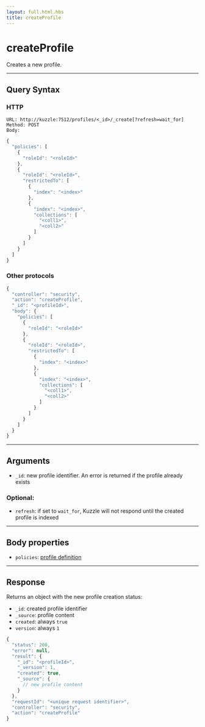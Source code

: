 ```yaml
---
layout: full.html.hbs
title: createProfile
---
```


# createProfile

<SinceBadge version="1.0.0" />

Creates a new profile.

---

## Query Syntax

### HTTP

```http
URL: http://kuzzle:7512/profiles/<_id>/_create[?refresh=wait_for]
Method: POST
Body:
```

```js
{
  "policies": [
    {
      "roleId": "<roleId>"
    },
    {
      "roleId": "<roleId>",
      "restrictedTo": [
        {
          "index": "<index>"
        },
        {
          "index": "<index>",
          "collections": [
            "<coll1>",
            "<coll2>"
          ]
        }
      ]
    }
  ]
}
```

### Other protocols

```js
{
  "controller": "security",
  "action": "createProfile",
  "_id": "<profileId>",
  "body": {
    "policies": [
      {
        "roleId": "<roleId>"
      },
      {
        "roleId": "<roleId>",
        "restrictedTo": [
          {
            "index": "<index>"
          },
          {
            "index": "<index>",
            "collections": [
              "<coll1>",
              "<coll2>"
            ]
          }
        ]
      }
    ]
  }
}
```

---

## Arguments

- `_id`: new profile identifier. An error is returned if the profile already exists

### Optional:

- `refresh`: if set to `wait_for`, Kuzzle will not respond until the created profile is indexed

---

## Body properties

- `policies`: [profile definition](/core/1/guide/essentials/security/#defining-profiles)

---

## Response

Returns an object with the new profile creation status:

- `_id`: created profile identifier
- `_source`: profile content
- `created`: always `true`
- `version`: always `1`

```javascript
{
  "status": 200,
  "error": null,
  "result": {
    "_id": "<profileId>",
    "_version": 1,
    "created": true,
    "_source": {
      // new profile content
    }
  },
  "requestId": "<unique request identifier>",
  "controller": "security",
  "action": "createProfile"
}
```
